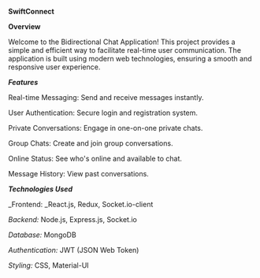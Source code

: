 **SwiftConnect** 

**Overview**

Welcome to the Bidirectional Chat Application! This project provides a simple and efficient way to facilitate real-time user communication. The application is built using modern web technologies, ensuring a smooth and responsive user experience.

**_Features_**

Real-time Messaging: Send and receive messages instantly.


User Authentication: Secure login and registration system.


Private Conversations: Engage in one-on-one private chats.


Group Chats: Create and join group conversations.


Online Status: See who's online and available to chat.


Message History: View past conversations.



_**Technologies Used**_

_Frontend: _React.js, Redux, Socket.io-client

_Backend:_ Node.js, Express.js, Socket.io

_Database:_ MongoDB

_Authentication:_ JWT (JSON Web Token)

_Styling:_ CSS, Material-UI

